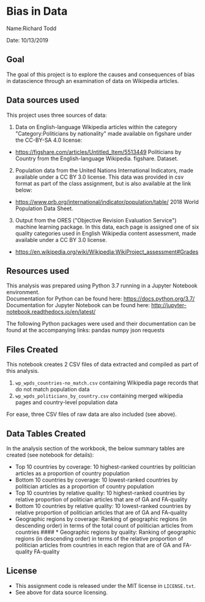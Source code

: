 # Bias in Data

Name:Richard Todd

Date: 10/13/2019

## Goal
The goal of this project is to explore the causes and consequences of bias in datascience through an examination of data on Wikipedia articles. 

## Data sources used
This project uses three sources of data:

1) Data on English-language Wikipedia articles within the category "Category:Politicians by nationality" made available on figshare under the CC-BY-SA 4.0 license:
- https://figshare.com/articles/Untitled_Item/5513449 Politicians by Country from the English-language Wikipedia. figshare. Dataset. 

2) Population data from the United Nations International Indicators, made available under a CC BY 3.0 license. This data was provided in csv format as part of the class assignment, but is also available at the link below:

- https://www.prb.org/international/indicator/population/table/ 2018 World Population Data Sheet.

3) Output from the ORES ("Objective Revision Evaluation Service") machine learning package. In this data, each page is assigned one of six quality categories used in English Wikipedia content assessment, made available under a CC BY 3.0 license.

- https://en.wikipedia.org/wiki/Wikipedia:WikiProject_assessment#Grades

## Resources used
This analysis was prepared using Python 3.7 running in a Jupyter Notebook environment.  
Documentation for Python can be found here: https://docs.python.org/3.7/  
Documentation for Jupyter Notebook can be found here: http://jupyter-notebook.readthedocs.io/en/latest/  

The following Python packages were used and their documentation can be found at the accompanying links:
pandas
numpy
json
requests

## Files Created
This notebook creates 2 CSV files of data extracted and compiled as part of this analysis.
1) `wp_wpds_countries-no_match.csv` containing Wikipedia page records that do not match population data
2) `wp_wpds_politicians_by_country.csv` containing merged wikipedia pages and country-level population data

For ease, three CSV files of raw data are also included (see above).

## Data Tables Created
In the analysis section of the workbook, the below summary tables are created (see notebook for details):

* Top 10 countries by coverage: 10 highest-ranked countries by politician articles as a proportion of country population
* Bottom 10 countries by coverage: 10 lowest-ranked countries by politician articles as a proportion of country population
* Top 10 countries by relative quality: 10 highest-ranked countries by relative proportion of politician articles that are of GA and FA-quality
* Bottom 10 countries by relative quality: 10 lowest-ranked countries by relative proportion of politician articles that are of GA and FA-quality
* Geographic regions by coverage: Ranking of geographic regions (in descending order) in terms of the total count of politician articles from countries #### * Geographic regions by quality: Ranking of geographic regions (in descending order) in terms of the relative proportion of politician articles from countries in each region that are of GA and FA-quality FA-quality

## License

- This assignment code is released under the MIT license in `LICENSE.txt`.
- See above for data source licensing.